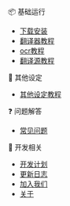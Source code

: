 
📦 基础运行
- [下载安装](/4.0/basic/start)
- [翻译器教程](/4.0/basic/dangotranslator)
- [ocr教程](/4.0/basic/ocr)
- [翻译源教程](/4.0/basic/translate)

🍭 其他设定
- [其他设定教程](/4.0/basic/else)

❓ 问题解答
- [常见问题](/4.0/FAQ/faq)

🐛 开发相关
- [开发计划](/4.0/develop/plan)
- [更新日志](/4.0/develop/changelog)
- [加入我们](/4.0/develop/joinus)
- [关于](/4.0/develop/about)
